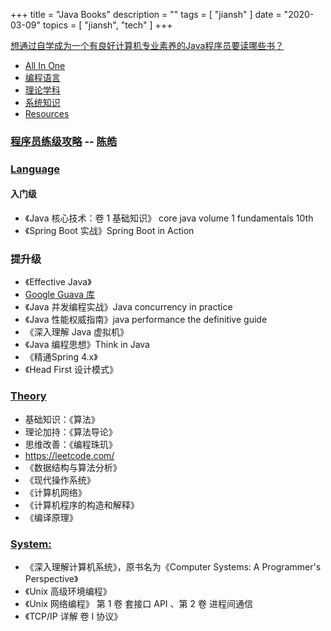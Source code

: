 +++
title = "Java Books"
description = ""
tags = [
    "jiansh"
]
date = "2020-03-09"
topics = [
    "jiansh",
    "tech"
]
+++

[想通过自学成为一个有良好计算机专业素养的Java程序员要读哪些书？](https://github.com/codefollower/My-Blog/issues/1)

- [All In One](https://time.geekbang.org/column/48)
 - [编程语言](https://time.geekbang.org/column/article/8701)
 - [理论学科](https://time.geekbang.org/column/article/8887)
 - [系统知识](https://time.geekbang.org/column/article/8888)
 - [Resources](https://time.geekbang.org/column/article/12561)

### [程序员练级攻略](https://time.geekbang.org/column/intro/48) -- [陈皓](https://coolshell.cn)

### [Language](https://time.geekbang.org/column/article/8701)

#### 入门级
- 《Java 核心技术：卷 1 基础知识》 core java volume 1 fundamentals 10th
- 《Spring Boot 实战》Spring Boot in Action

### 提升级
- 《Effective Java》
- [Google Guava 库](https://github.com/google/guava)  
- 《Java 并发编程实战》Java concurrency in practice
- 《Java 性能权威指南》java performance the definitive guide
- 《深入理解 Java 虚拟机》
- 《Java 编程思想》Think in Java
- 《精通Spring 4.x》
- 《Head First 设计模式》

### [Theory](https://time.geekbang.org/column/article/8887)
- 基础知识：《算法》
- 理论加持：《算法导论》
- 思维改善：《编程珠玑》
- https://leetcode.com/
- 《数据结构与算法分析》
- 《现代操作系统》
- 《计算机网络》
- 《计算机程序的构造和解释》
- 《编译原理》

### [System:](https://time.geekbang.org/column/article/8888)
- 《深入理解计算机系统》，原书名为《Computer Systems: A Programmer's Perspective》
- 《Unix 高级环境编程》
- 《Unix 网络编程》 第 1 卷 套接口 API 、第 2 卷 进程间通信
- 《TCP/IP 详解 卷 I 协议》

